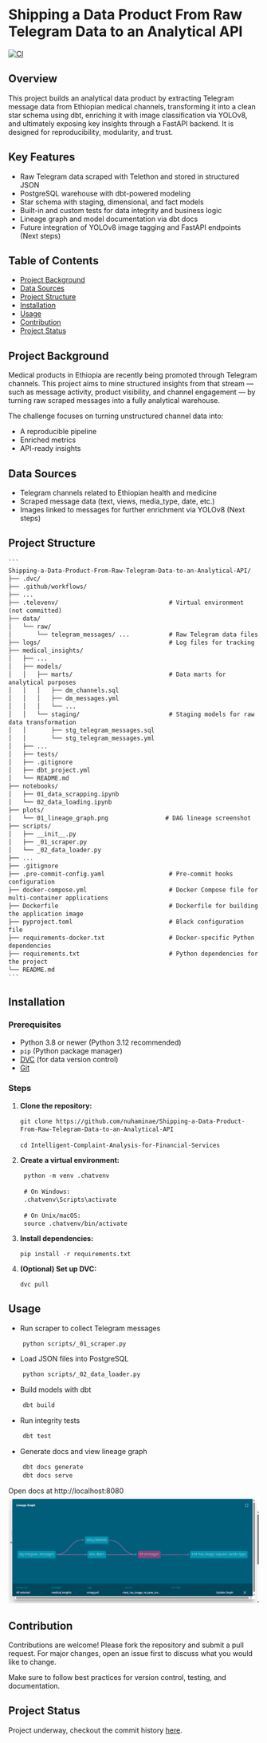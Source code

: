 # Shipping a Data Product From Raw Telegram Data to an Analytical API

[![CI](https://github.com/nuhaminae/Shipping-a-Data-Product-From-Raw-Telegram-Data-to-an-Analytical-API/actions/workflows/CI.yml/badge.svg)](https://github.com/nuhaminae/Shipping-a-Data-Product-From-Raw-Telegram-Data-to-an-Analytical-API/actions/workflows/CI.yml)

## Overview
This project builds an analytical data product by extracting Telegram message data from Ethiopian medical channels, transforming it into a clean star schema using dbt, enriching it with image classification via YOLOv8, and ultimately exposing key insights through a FastAPI backend. It is designed for reproducibility, modularity, and trust.

## Key Features
- Raw Telegram data scraped with Telethon and stored in structured JSON
- PostgreSQL warehouse with dbt-powered modeling
- Star schema with staging, dimensional, and fact models
- Built-in and custom tests for data integrity and business logic
- Lineage graph and model documentation via dbt docs
- Future integration of YOLOv8 image tagging and FastAPI endpoints (Next steps)

## Table of Contents
- [Project Background](#project-background)
- [Data Sources](#data-sources)
- [Project Structure](#project-structure)
- [Installation](#installation)
- [Usage](#usage)
- [Contribution](#contribution)
- [Project Status](#project-status)

## Project Background
Medical products in Ethiopia are recently being promoted through Telegram channels. This project aims to mine structured insights from that stream — such as message activity, product visibility, and channel engagement — by turning raw scraped messages into a fully analytical warehouse.

The challenge focuses on turning unstructured channel data into:
- A reproducible pipeline
- Enriched metrics
- API-ready insights

## Data Sources
- Telegram channels related to Ethiopian health and medicine
- Scraped message data (text, views, media_type, date, etc.)
- Images linked to messages for further enrichment via YOLOv8 (Next steps)

## Project Structure
    ```
    Shipping-a-Data-Product-From-Raw-Telegram-Data-to-an-Analytical-API/
    ├── .dvc/
    ├── .github/workflows/
    ├── ...
    ├── .televenv/                               # Virtual environment (not committed)
    ├── data/
    │   └── raw/
    │       └── telegram_messages/ ...           # Raw Telegram data files
    ├── logs/                                    # Log files for tracking 
    ├── medical_insights/
    │   ├── ...
    │   ├── models/
    │   │   ├── marts/                           # Data marts for analytical purposes
    │   │   │   ├── dm_channels.sql
    │   │   │   ├── dm_messages.yml
    │   │   │   └── ...
    │   │   └── staging/                         # Staging models for raw data transformation
    │   │       ├── stg_telegram_messages.sql
    │   │       └── stg_telegram_messages.yml
    │   ├── ...
    │   ├── tests/
    │   ├── .gitignore
    │   ├── dbt_project.yml
    │   └── README.md
    ├── notebooks/
    │   ├── 01_data_scrapping.ipynb
    │   └── 02_data_loading.ipynb
    ├── plots/
    │   └── 01_lineage_graph.png                # DAG lineage screenshot
    ├── scripts/
    │   ├── __init__.py
    │   ├── _01_scraper.py
    │   └── _02_data_loader.py
    ├── ...
    ├── .gitignore
    ├── .pre-commit-config.yaml                  # Pre-commit hooks configuration
    ├── docker-compose.yml                       # Docker Compose file for multi-container applications
    ├── Dockerfile                               # Dockerfile for building the application image
    ├── pyproject.toml                           # Black configuration file
    ├── requirements-docker.txt                  # Docker-specific Python dependencies
    ├── requirements.txt                         # Python dependencies for the project
    └── README.md
    ```

## Installation

### Prerequisites

- Python 3.8 or newer (Python 3.12 recommended)
- `pip` (Python package manager)
- [DVC](https://dvc.org/) (for data version control)
- [Git](https://git-scm.com/)

### Steps
1. **Clone the repository:**
    ```
    git clone https://github.com/nuhaminae/Shipping-a-Data-Product-From-Raw-Telegram-Data-to-an-Analytical-API

    cd Intelligent-Complaint-Analysis-for-Financial-Services
    ```
2. **Create a virtual environment:**
   ```
    python -m venv .chatvenv

    # On Windows:
    .chatvenv\Scripts\activate

    # On Unix/macOS:
    source .chatvenv/bin/activate
    ```
3. **Install dependencies:**
    ```
    pip install -r requirements.txt
    ```
4. **(Optional) Set up DVC:**
    ```
    dvc pull
    ```

## Usage
- Run scraper to collect Telegram messages
``` bash
    python scripts/_01_scraper.py
```
- Load JSON files into PostgreSQL
``` bash
    python scripts/_02_data_loader.py
```
- Build models with dbt
``` bash
    dbt build
```
- Run integrity tests
``` bash
    dbt test
```
- Generate docs and view lineage graph
``` bash
    dbt docs generate
    dbt docs serve
```

Open docs at http://localhost:8080
![Lineage Graph](plots/01_lineage_graph.png)

## Contribution
Contributions are welcome! Please fork the repository and submit a pull request. For major changes, open an issue first to discuss what you would like to change.

Make sure to follow best practices for version control, testing, and documentation.

## Project Status
Project underway, checkout the commit history [here](https://github.com/nuhaminae/Shipping-a-Data-Product-From-Raw-Telegram-Data-to-an-Analytical-API/commits?author=nuhaminae). 
